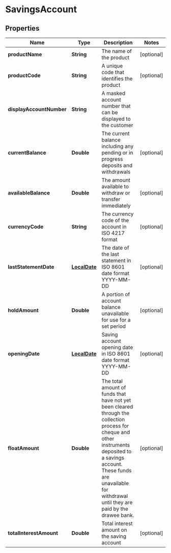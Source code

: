 
# SavingsAccount

## Properties
Name | Type | Description | Notes
------------ | ------------- | ------------- | -------------
**productName** | **String** | The name of the product |  [optional]
**productCode** | **String** | A unique code that identifies the product |  [optional]
**displayAccountNumber** | **String** | A masked account number that can be displayed to the customer | 
**currentBalance** | **Double** | The current balance including any pending or in progress deposits and withdrawals |  [optional]
**availableBalance** | **Double** | The amount available  to withdraw or transfer immediately |  [optional]
**currencyCode** | **String** | The currency code of the account in ISO 4217 format |  [optional]
**lastStatementDate** | [**LocalDate**](LocalDate.md) | The date of the last statement in ISO 8601 date format YYYY-MM-DD |  [optional]
**holdAmount** | **Double** | A portion of account balance unavailable for use for a set period |  [optional]
**openingDate** | [**LocalDate**](LocalDate.md) | Saving account opening date in ISO 8601 date format YYYY-MM-DD |  [optional]
**floatAmount** | **Double** | The total amount of funds that have not yet been cleared through the collection process for cheque and other instruments deposited to a savings account. These funds are unavailable for withdrawal until they are paid by the drawee bank. |  [optional]
**totalInterestAmount** | **Double** | Total interest amount on the saving account |  [optional]



